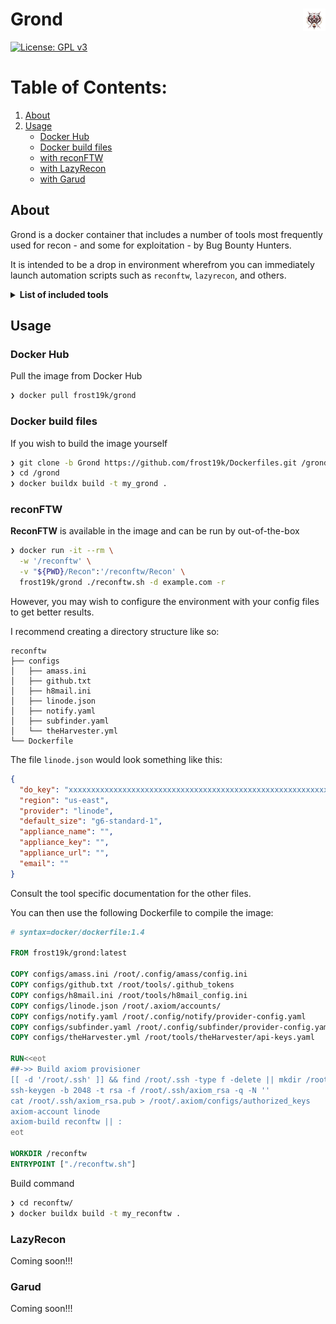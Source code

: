 # Grond <img align="right" src="assets/grond-logo.png" width=36>

[![License: GPL v3](https://img.shields.io/badge/License-GPLv3-blue.svg)](https://github.com/frost19k/Dockerfiles/blob/master/LICENSE.rst)

# Table of Contents:
1. [About](#about)
3. [Usage](#usage)
    - [Docker Hub](#usage-docker-hub)
    - [Docker build files](#usage-docker-build)
    - [with reconFTW](#usage-reconftw)
    - [with LazyRecon](#usage-lazyrecon)
    - [with Garud](#usage-graud)

## About <a name="about"></a>

Grond is a docker container that includes a number of tools most frequently used for recon - and some for exploitation - by Bug Bounty Hunters.

It is intended to be a drop in environment wherefrom you can immediately launch automation scripts such as `reconftw`, `lazyrecon`, and others.

<details>
  <summary>
    <b>List of included tools</b>
  </summary>

    - CMSeeK
    - Corsy
    - Gf-Patterns
    - Gxss
    - JSA
    - LinkFinder
    - Oralyzer
    - Web-Cache-Vulnerability-Scanner
    - amass
    - analyticsrelationships
    - anew
    - axiom
    - brutespray
    - cero
    - clairvoyance
    - cloud_enum
    - commix
    - crlfuzz
    - ctfr
    - dalfox
    - dnstake
    - dnsvalidator
    - dnsx
    - dorks_hunter
    - dsieve
    - emailfinder
    - enumerepo
    - fav-up
    - ffuf
    - gau
    - gf
    - gitdorks_go
    - github-endpoints
    - github-subdomains
    - gospider
    - gotator
    - gowitness
    - graphw00f
    - h8mail
    - httpx
    - inscope
    - interactsh-client
    - interlace
    - ipcdn
    - mapcidr
    - massdns
    - metafinder
    - notify
    - nuclei
    - puredns
    - pwndb
    - pydictor
    - qsreplace
    - roboxtractor
    - rush
    - s3scanner
    - smap
    - smuggler
    - subfinder
    - subjack
    - subjs
    - subzy
    - testssl
    - theHarvester
    - tlsx
    - trufflehog
    - ultimate-nmap-parser
    - unfurl
    - urless
    - wafw00f
    - waybackurls
    - xnLinkFinder
</details>

## Usage <a name="usage"></a>

### Docker Hub <a name="usage-docker-hub"></a>
Pull the image from Docker Hub

```Bash
❯ docker pull frost19k/grond
```

### Docker build files <a name="usage-docker-build"></a>

If you wish to build the image yourself
```Bash
❯ git clone -b Grond https://github.com/frost19k/Dockerfiles.git /grond
❯ cd /grond
❯ docker buildx build -t my_grond .
```
### reconFTW <a name="usage-reconftw"></a>

**ReconFTW** is available in the image and can be run by out-of-the-box
```Bash
❯ docker run -it --rm \
  -w '/reconftw' \
  -v "${PWD}/Recon":'/reconftw/Recon' \
  frost19k/grond ./reconftw.sh -d example.com -r
```

However, you may wish to configure the environment with your config files to get better results.

I recommend creating a directory structure like so:

```Text
reconftw
├── configs
│   ├── amass.ini
│   ├── github.txt
│   ├── h8mail.ini
│   ├── linode.json
│   ├── notify.yaml
│   ├── subfinder.yaml
│   └── theHarvester.yml
└── Dockerfile
```

The file `linode.json` would look something like this:
```JSON
{
  "do_key": "xxxxxxxxxxxxxxxxxxxxxxxxxxxxxxxxxxxxxxxxxxxxxxxxxxxxxxxxxxxxxxxx",
  "region": "us-east",
  "provider": "linode",
  "default_size": "g6-standard-1",
  "appliance_name": "",
  "appliance_key": "",
  "appliance_url": "",
  "email": ""
}
```

Consult the tool specific documentation for the other files.

You can then use the following Dockerfile to compile the image:
```Dockerfile
# syntax=docker/dockerfile:1.4

FROM frost19k/grond:latest

COPY configs/amass.ini /root/.config/amass/config.ini
COPY configs/github.txt /root/tools/.github_tokens
COPY configs/h8mail.ini /root/tools/h8mail_config.ini
COPY configs/linode.json /root/.axiom/accounts/
COPY configs/notify.yaml /root/.config/notify/provider-config.yaml
COPY configs/subfinder.yaml /root/.config/subfinder/provider-config.yaml
COPY configs/theHarvester.yml /root/tools/theHarvester/api-keys.yaml

RUN<<eot
##->> Build axiom provisioner
[[ -d '/root/.ssh' ]] && find /root/.ssh -type f -delete || mkdir /root/.ssh
ssh-keygen -b 2048 -t rsa -f /root/.ssh/axiom_rsa -q -N ''
cat /root/.ssh/axiom_rsa.pub > /root/.axiom/configs/authorized_keys
axiom-account linode
axiom-build reconftw || :
eot

WORKDIR /reconftw
ENTRYPOINT ["./reconftw.sh"]
```

Build command
```Bash
❯ cd reconftw/
❯ docker buildx build -t my_reconftw .
```

### LazyRecon <a name="usage-lazyrecon"></a>

Coming soon!!!

### Garud <a name="usage-graud"></a>

Coming soon!!!